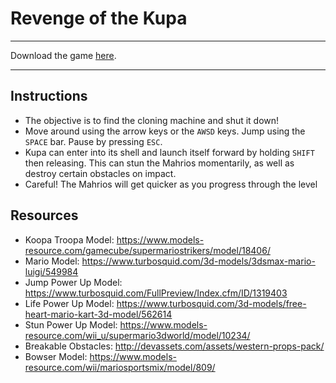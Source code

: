 # Revenge of the Kupa

---
Download the game [here](https://drive.google.com/open?id=1DLHgduf7ojGJz8MFc5LFthKOuucvK4q7).

---

## Instructions
 - The objective is to find the cloning machine and shut it down!
 - Move around using the arrow keys or the `AWSD` keys. Jump using the `SPACE` bar. Pause by pressing `ESC`.
 - Kupa can enter into its shell and launch itself forward by holding `SHIFT` then releasing. This can stun the Mahrios momentarily, as well as destroy certain obstacles on impact.
 - Careful! The Mahrios will get quicker as you progress through the level

## Resources
 - Koopa Troopa Model: https://www.models-resource.com/gamecube/supermariostrikers/model/18406/
 - Mario Model: https://www.turbosquid.com/3d-models/3dsmax-mario-luigi/549984
 - Jump Power Up Model: https://www.turbosquid.com/FullPreview/Index.cfm/ID/1319403
 - Life Power Up Model: https://www.turbosquid.com/3d-models/free-heart-mario-kart-3d-model/562614
 - Stun Power Up Model: https://www.models-resource.com/wii_u/supermario3dworld/model/10234/
 - Breakable Obstacles: http://devassets.com/assets/western-props-pack/
 - Bowser Model: https://www.models-resource.com/wii/mariosportsmix/model/809/
